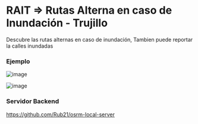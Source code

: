 # RAIT => Rutas Alterna en caso de Inundación - Trujillo

Descubre las rutas alternas en caso de inundación, Tambien puede reportar la calles inundadas

### Ejemplo

![image](https://user-images.githubusercontent.com/1152236/39407608-47f7bcc2-4b8e-11e8-8d2f-8970d077fbda.png)

![image](https://user-images.githubusercontent.com/1152236/39407664-fd28e292-4b8e-11e8-81d1-59f1af5f9ef6.png)


### Servidor Backend

https://github.com/Rub21/osrm-local-server